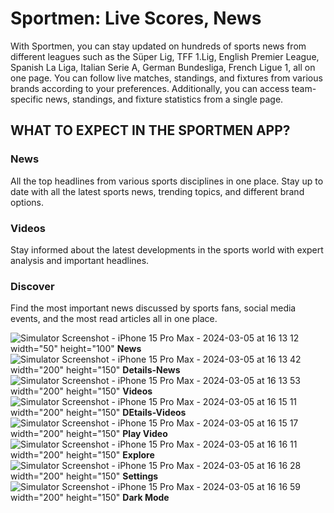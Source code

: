 # Sportmen: Live Scores, News

With Sportmen, you can stay updated on hundreds of sports news from different leagues such as the Süper Lig, TFF 1.Lig, English Premier League, Spanish La Liga, Italian Serie A, German Bundesliga, French Ligue 1, all on one page. You can follow live matches, standings, and fixtures from various brands according to your preferences. Additionally, you can access team-specific news, standings, and fixture statistics from a single page.

## WHAT TO EXPECT IN THE SPORTMEN APP?

### News
All the top headlines from various sports disciplines in one place. Stay up to date with all the latest sports news, trending topics, and different brand options.

### Videos
Stay informed about the latest developments in the sports world with expert analysis and important headlines.

### Discover
Find the most important news discussed by sports fans, social media events, and the most read articles all in one place.

![Simulator Screenshot - iPhone 15 Pro Max - 2024-03-05 at 16 13 12](https://github.com/IremSever/Sportmen/assets/99093113/47431b3a-9496-4bb0-922c-913e0d70958c) width="50" height="100"  **News**
![Simulator Screenshot - iPhone 15 Pro Max - 2024-03-05 at 16 13 42](https://github.com/IremSever/Sportmen/assets/99093113/2365d9a5-c3b5-4fad-bbf6-e2642de6d07c) width="200" height="150" **Details-News**
![Simulator Screenshot - iPhone 15 Pro Max - 2024-03-05 at 16 13 53](https://github.com/IremSever/Sportmen/assets/99093113/ed25e0d4-3328-4442-b137-d7cd23940fb9) width="200" height="150"  **Videos**
![Simulator Screenshot - iPhone 15 Pro Max - 2024-03-05 at 16 15 11](https://github.com/IremSever/Sportmen/assets/99093113/5163a4ec-9a38-42a2-879f-2c6f0f4b52ec) width="200" height="150"  **DEtails-Videos**
![Simulator Screenshot - iPhone 15 Pro Max - 2024-03-05 at 16 15 17](https://github.com/IremSever/Sportmen/assets/99093113/0bed1909-6e9b-416a-bb56-4af3b38462b5) width="200" height="150"  **Play Video**
![Simulator Screenshot - iPhone 15 Pro Max - 2024-03-05 at 16 16 11](https://github.com/IremSever/Sportmen/assets/99093113/2748ce4a-aa99-47f1-977a-abfc6e810829) width="200" height="150"  **Explore**
![Simulator Screenshot - iPhone 15 Pro Max - 2024-03-05 at 16 16 28](https://github.com/IremSever/Sportmen/assets/99093113/5ffafb23-239f-4ef1-88f1-2823baec3775) width="200" height="150"  **Settings**
![Simulator Screenshot - iPhone 15 Pro Max - 2024-03-05 at 16 16 59](https://github.com/IremSever/Sportmen/assets/99093113/3666687d-2893-4669-8883-2e43eb548b60) width="200" height="150" **Dark Mode**

